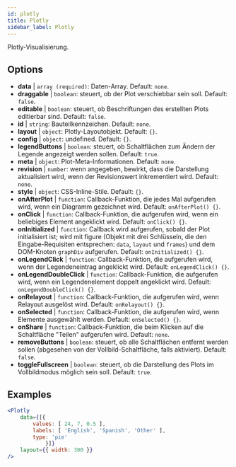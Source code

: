 ```yaml
---
id: plotly 
title: Plotly
sidebar_label: Plotly
---
```


Plotly-Visualisierung.

## Options

* __data__ | `array (required)`: Daten-Array. Default: `none`.
* __draggable__ | `boolean`: steuert, ob der Plot verschiebbar sein soll. Default: `false`.
* __editable__ | `boolean`: steuert, ob Beschriftungen des erstellten Plots editierbar sind. Default: `false`.
* __id__ | `string`: Bauteilkennzeichen. Default: `none`.
* __layout__ | `object`: Plotly-Layoutobjekt. Default: `{}`.
* __config__ | `object`: undefined. Default: `{}`.
* __legendButtons__ | `boolean`: steuert, ob Schaltflächen zum Ändern der Legende angezeigt werden sollen. Default: `true`.
* __meta__ | `object`: Plot-Meta-Informationen. Default: `none`.
* __revision__ | `number`: wenn angegeben, bewirkt, dass die Darstellung aktualisiert wird, wenn der Revisionswert inkrementiert wird. Default: `none`.
* __style__ | `object`: CSS-Inline-Stile. Default: `{}`.
* __onAfterPlot__ | `function`: Callback-Funktion, die jedes Mal aufgerufen wird, wenn ein Diagramm gezeichnet wird. Default: `onAfterPlot() {}`.
* __onClick__ | `function`: Callback-Funktion, die aufgerufen wird, wenn ein beliebiges Element angeklickt wird. Default: `onClick() {}`.
* __onInitialized__ | `function`: Callback wird aufgerufen, sobald der Plot initialisiert ist; wird mit figure (Objekt mit drei Schlüsseln, die den Eingabe-Requisiten entsprechen: `data`, `layout` und `frames`) und dem DOM-Knoten `graphDiv` aufgerufen. Default: `onInitialized() {}`.
* __onLegendClick__ | `function`: Callback-Funktion, die aufgerufen wird, wenn der Legendeneintrag angeklickt wird. Default: `onLegendClick() {}`.
* __onLegendDoubleClick__ | `function`: Callback-Funktion, die aufgerufen wird, wenn ein Legendenelement doppelt angeklickt wird. Default: `onLegendDoubleClick() {}`.
* __onRelayout__ | `function`: Callback-Funktion, die aufgerufen wird, wenn Relayout ausgelöst wird. Default: `onRelayout() {}`.
* __onSelected__ | `function`: Callback-Funktion, die aufgerufen wird, wenn Elemente ausgewählt werden. Default: `onSelected() {}`.
* __onShare__ | `function`: Callback-Funktion, die beim Klicken auf die Schaltfläche "Teilen" aufgerufen wird. Default: `none`.
* __removeButtons__ | `boolean`: steuert, ob alle Schaltflächen entfernt werden sollen (abgesehen von der Vollbild-Schaltfläche, falls aktiviert). Default: `false`.
* __toggleFullscreen__ | `boolean`: steuert, ob die Darstellung des Plots im Vollbildmodus möglich sein soll. Default: `true`.


## Examples

```jsx live
<Plotly
    data={[{
        values: [ 24, 7, 0.5 ],
        labels: [ 'English', 'Spanish', 'Other' ],
        type: 'pie'
            }]}
    layout={{ width: 300 }}
/>
```

